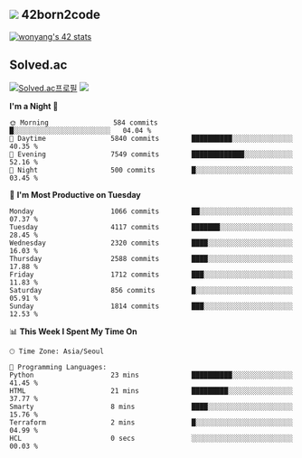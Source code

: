 
## <img src="https://img.shields.io/badge/-000000?style=flat&logo=42&logoColor=white"> 42born2code
<!--[![wonyang's 42 stats](https://badge42.vercel.app/api/v2/cl5nhe5b6007809kydha7ht42/stats?cursusId=21&coalitionId=88)](https://profile.intra.42.fr/users/wonyang)-->

[![wonyang's 42 stats](https://badge.mediaplus.ma/starryblue/wonyang?1337Badge=off&UM6P=off)](https://github.com/oakoudad/badge42)

## Solved.ac
[![Solved.ac프로필](http://mazassumnida.wtf/api/v2/generate_badge?boj=bennyws)](https://solved.ac/bennyws)
<a href="https://solved.ac/bennyws"><img src="http://mazandi.herokuapp.com/api?handle=bennyws&theme=cold"/></a>

<!--START_SECTION:waka-->
**I'm a Night 🦉** 

```text
🌞 Morning                584 commits         █░░░░░░░░░░░░░░░░░░░░░░░░   04.04 % 
🌆 Daytime                5840 commits        ██████████░░░░░░░░░░░░░░░   40.35 % 
🌃 Evening                7549 commits        █████████████░░░░░░░░░░░░   52.16 % 
🌙 Night                  500 commits         █░░░░░░░░░░░░░░░░░░░░░░░░   03.45 % 
```
📅 **I'm Most Productive on Tuesday** 

```text
Monday                   1066 commits        ██░░░░░░░░░░░░░░░░░░░░░░░   07.37 % 
Tuesday                  4117 commits        ███████░░░░░░░░░░░░░░░░░░   28.45 % 
Wednesday                2320 commits        ████░░░░░░░░░░░░░░░░░░░░░   16.03 % 
Thursday                 2588 commits        ████░░░░░░░░░░░░░░░░░░░░░   17.88 % 
Friday                   1712 commits        ███░░░░░░░░░░░░░░░░░░░░░░   11.83 % 
Saturday                 856 commits         █░░░░░░░░░░░░░░░░░░░░░░░░   05.91 % 
Sunday                   1814 commits        ███░░░░░░░░░░░░░░░░░░░░░░   12.53 % 
```


📊 **This Week I Spent My Time On** 

```text
🕑︎ Time Zone: Asia/Seoul

💬 Programming Languages: 
Python                   23 mins             ██████████░░░░░░░░░░░░░░░   41.45 % 
HTML                     21 mins             █████████░░░░░░░░░░░░░░░░   37.77 % 
Smarty                   8 mins              ████░░░░░░░░░░░░░░░░░░░░░   15.76 % 
Terraform                2 mins              █░░░░░░░░░░░░░░░░░░░░░░░░   04.99 % 
HCL                      0 secs              ░░░░░░░░░░░░░░░░░░░░░░░░░   00.03 % 
```


<!--END_SECTION:waka-->
